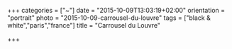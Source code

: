 +++
categories = ["~"]
date = "2015-10-09T13:03:19+02:00"
orientation = "portrait"
photo = "2015-10-09-carrousel-du-louvre"
tags = ["black & white","paris","france"]
title = "Carrousel du Louvre"

+++
